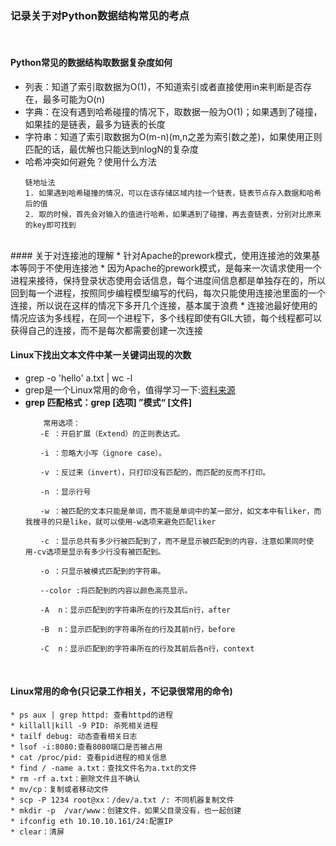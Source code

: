 ### 记录关于对Python数据结构常见的考点

<br/>

#### Python常见的数据结构取数据复杂度如何
* 列表：知道了索引取数据为O(1)，不知道索引或者直接使用in来判断是否存在，最多可能为O(n)
* 字典：在没有遇到哈希碰撞的情况下，取数据一般为O(1)；如果遇到了碰撞，如果挂的是链表，最多为链表的长度
* 字符串：知道了索引取数据为O(m-n)(m,n之差为索引数之差)，如果使用正则匹配的话，最优解也只能达到nlogN的复杂度
* 哈希冲突如何避免？使用什么方法
    ```
    链地址法
    1. 如果遇到哈希碰撞的情况，可以在该存储区域内挂一个链表，链表节点存入数据和哈希后的值
    2. 取的时候，首先会对输入的值进行哈希，如果遇到了碰撞，再去查链表，分别对比原来的key即可找到
    ```

<br/>
#### 关于对连接池的理解
* 针对Apache的prework模式，使用连接池的效果基本等同于不使用连接池
* 因为Apache的prework模式，是每来一次请求使用一个进程来接待，保持登录状态使用会话信息，每个进度间信息都是单独存在的，所以回到每一个进程，按照同步编程模型编写的代码，每次只能使用连接池里面的一个连接，所以说在这样的情况下多开几个连接，基本属于浪费
* 连接池最好使用的情况应该为多线程，在同一个进程下，多个线程即使有GIL大锁，每个线程都可以获得自己的连接，而不是每次都需要创建一次连接
<br/>

#### Linux下找出文本文件中某一关键词出现的次数
* grep -o 'hello' a.txt | wc -l
* grep是一个Linux常用的命令，值得学习一下:[资料来源](https://www.cnblogs.com/flyor/p/6411140.html)
* **grep 匹配格式：grep  [选项]  ”模式“  [文件]**
    ```
        常用选项：
    　　-E ：开启扩展（Extend）的正则表达式。

    　　-i ：忽略大小写（ignore case）。

    　　-v ：反过来（invert），只打印没有匹配的，而匹配的反而不打印。

    　　-n ：显示行号

    　　-w ：被匹配的文本只能是单词，而不能是单词中的某一部分，如文本中有liker，而我搜寻的只是like，就可以使用-w选项来避免匹配liker

    　　-c ：显示总共有多少行被匹配到了，而不是显示被匹配到的内容，注意如果同时使用-cv选项是显示有多少行没有被匹配到。

    　　-o ：只显示被模式匹配到的字符串。

    　　--color :将匹配到的内容以颜色高亮显示。

    　　-A  n：显示匹配到的字符串所在的行及其后n行，after

    　　-B  n：显示匹配到的字符串所在的行及其前n行，before

    　　-C  n：显示匹配到的字符串所在的行及其前后各n行，context
    ```

<br/>

#### Linux常用的命令(只记录工作相关，不记录很常用的命令)
    * ps aux | grep httpd: 查看httpd的进程
    * killall|kill -9 PID: 杀死相关进程
    * tailf debug: 动态查看相关日志
    * lsof -i:8080:查看8080端口是否被占用
    * cat /proc/pid: 查看pid进程的相关信息
    * find / -name a.txt：查找文件名为a.txt的文件
    * rm -rf a.txt：删除文件且不确认
    * mv/cp：复制或者移动文件
    * scp -P 1234 root@xx：/dev/a.txt /: 不同机器复制文件
    * mkdir -p  /var/www：创建文件，如果父目录没有，也一起创建
    * ifconfig eth 10.10.10.161/24:配置IP
    * clear：清屏
